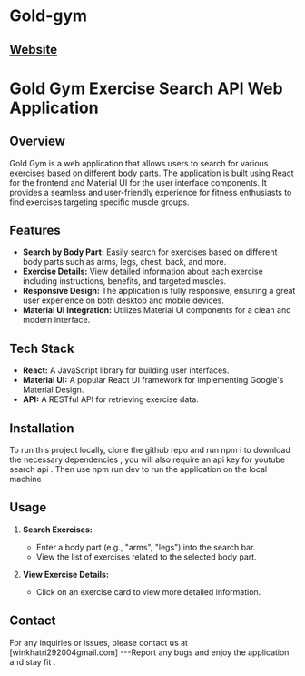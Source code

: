 # Gold-gym
## [Website](https://gold-gym-0c6.netlify.app)

# Gold Gym Exercise Search API Web Application

## Overview

Gold Gym is a web application that allows users to search for various exercises based on different body parts. The application is built using React for the frontend and Material UI for the user interface components. It provides a seamless and user-friendly experience for fitness enthusiasts to find exercises targeting specific muscle groups.

## Features

- **Search by Body Part:** Easily search for exercises based on different body parts such as arms, legs, chest, back, and more.
- **Exercise Details:** View detailed information about each exercise including instructions, benefits, and targeted muscles.
- **Responsive Design:** The application is fully responsive, ensuring a great user experience on both desktop and mobile devices.
- **Material UI Integration:** Utilizes Material UI components for a clean and modern interface.

## Tech Stack

- **React:** A JavaScript library for building user interfaces.
- **Material UI:** A popular React UI framework for implementing Google's Material Design.
- **API:** A RESTful API for retrieving exercise data.

## Installation

To run this project locally, clone the github repo and run npm i to download the necessary dependencies  , you will also require an api key for youtube search api . Then use npm run dev to run the application on the local machine


## Usage

1. **Search Exercises:**
   - Enter a body part (e.g., "arms", "legs") into the search bar.
   - View the list of exercises related to the selected body part.

2. **View Exercise Details:**
   - Click on an exercise card to view more detailed information.


## Contact

For any inquiries or issues, please contact us at [winkhatri292004gmail.com]
---Report any bugs and enjoy the application and stay fit .
